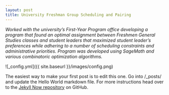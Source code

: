 ```yaml
---
layout: post
title: University Freshman Group Scheduling and Pairing
---
```


*Worked with the university’s First-Year Program office developing a program that found an optimal assignment between Freshmen General Studies classes and student leaders that maximized student leader’s preferences while adhering to a number of scheduling constraints and administrative priorities. Program was developed using SageMath and various combinatoric optimization algorithms.*

![_config.yml]({{ site.baseurl }}/images/config.png)

The easiest way to make your first post is to edit this one. Go into /_posts/ and update the Hello World markdown file. For more instructions head over to the [Jekyll Now repository](https://github.com/barryclark/jekyll-now) on GitHub.